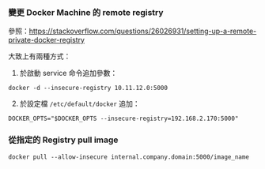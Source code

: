 ### 變更 Docker Machine 的 remote registry

參照：https://stackoverflow.com/questions/26026931/setting-up-a-remote-private-docker-registry

大致上有兩種方式：

1. 於啟動 service 命令追加參數：

```console
docker -d --insecure-registry 10.11.12.0:5000
```

2. 於設定檔 `/etc/default/docker` 追加：

```
DOCKER_OPTS="$DOCKER_OPTS --insecure-registry=192.168.2.170:5000"
```


### 從指定的 Registry pull image

```
docker pull --allow-insecure internal.company.domain:5000/image_name
```
